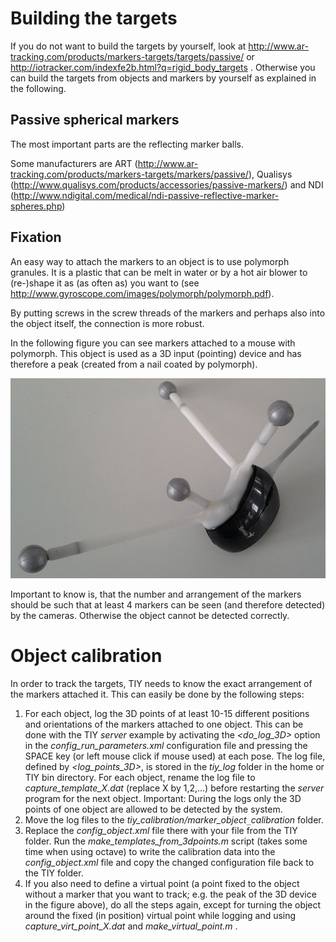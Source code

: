 # Building the targets #
If you do not want to build the targets by yourself, look at http://www.ar-tracking.com/products/markers-targets/targets/passive/ or http://iotracker.com/indexfe2b.html?q=rigid_body_targets . Otherwise you can build the targets from objects and markers by yourself as explained in the following.

## Passive spherical markers ##
The most important parts are the reflecting marker balls.

Some manufacturers are ART (http://www.ar-tracking.com/products/markers-targets/markers/passive/), Qualisys (http://www.qualisys.com/products/accessories/passive-markers/) and NDI (http://www.ndigital.com/medical/ndi-passive-reflective-marker-spheres.php)

## Fixation ##
An easy way to attach the markers to an object is to use polymorph granules. It is a plastic that can be melt in water or by a hot air blower to (re-)shape it as (as often as) you want to (see http://www.gyroscope.com/images/polymorph/polymorph.pdf).

By putting screws in the screw threads of the markers and perhaps also into the object itself, the connection is more robust.

In the following figure you can see markers attached to a mouse with polymorph. This object is used as a 3D input (pointing) device and has therefore a peak (created from a nail coated by polymorph).

![../pics/input_device.jpg](../pics/input_device.jpg)

Important to know is, that the number and arrangement of the markers should be such that at least 4 markers can be seen (and therefore detected) by the cameras. Otherwise the object cannot be detected correctly.

# Object calibration #
In order to track the targets, TIY needs to know the exact arrangement of the markers attached it. This can easily be done by the following steps:

  1. For each object, log the 3D points of at least 10-15 different positions and orientations of the markers attached to one object. This can be done with the TIY _server_ example by activating the _<do_log_3D>_ option in the _config_run_parameters.xml_ configuration file and pressing the SPACE key (or left mouse click if mouse used) at each pose. The log file, defined by _<log_points_3D>_, is stored in the _tiy_log_ folder in the home or TIY bin directory. For each object, rename the log file to _capture_template_X.dat_ (replace X by 1,2,...) before restarting the _server_ program for the next object. Important: During the logs only the 3D points of one object are allowed to be detected by the system.
  1. Move the log files to the _tiy_calibration/marker_object`_`calibration_ folder.
  1. Replace the _config_object.xml_ file there with your file from the TIY folder. Run the _make_templates_from_3dpoints.m_ script (takes some time when using octave) to write the calibration data into the _config_object.xml_ file and copy the changed configuration file back to the TIY folder.
  1. If you also need to define a virtual point (a point fixed to the object without a marker that you want to track; e.g. the peak of the 3D device in the figure above), do all the steps again, except for turning the object around the fixed (in position) virtual point while logging and using _capture_virt_point_X.dat_ and _make_virtual_point.m_ .
